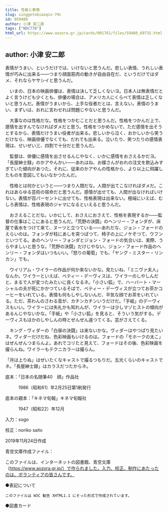 ```yaml
---
title: 性格と表情
slug: xinggetobiaoqin-79c
id: 059480
author: 小津 安二郎
tags: ["NDC778"]
html_url: https://www.aozora.gr.jp/cards/001761/files/59480_69735.html
---
```


## author: 小津 安二郎

表情がうまい、というだけでは、いけないと思うんだ。悲しい表情、うれしい表情が巧みに出来る――つまり顔面筋肉の動きが自由自在だ、というだけではダメ、それならヤサシイと思うんだ。

　いまの、日本の映画俳優は、表情は決して乏しくないヨ。日本人は無表情だとよく言うけども少くとも、俳優の場合は、アメリカ人にくらべて表情は乏しくないと思うんだ。表情がうまいから、上手な役者だとは、言えない。表情のうまい、まずいは、おれに言わせれば問題じやないと思うんだ。

　大事なのは性格だな。性格をつかむことだと思うんだ。性格をつかんだ上で、感情を出すんでなければダメだと思う。性格をつかめないで、ただ感情を出そうとするから、表情だけうまい役者が出来る。悲しいから泣く、おかしいから笑うだけなら、映画俳優でなくても、だれでも出来る。泣いたり、笑つたりの感情表現は、せいぜい三、四割で十分だと思うんだ。

　監督は、俳優に感情を出させるんじやなく、いかに感情をおさえるかだヨ。「長屋紳士録」のかアやんかい――あれはね、お蝶さんがおれの注文を飲込みすぎていた傾向があつた。それに、従来のかアやんの性格から、より以上に飛躍したものを意図してもいなかつたんだ。

　性格とは何かというと――つまり人間だな。人間が出てこなければダメだ。これはあらゆる芸術の宿命だと思うんだ。感情が出せても、人間が出なければいけない。表情が百パーセントに出せても、性格表現は出来ない。極端にいえば、むしろ表情は、性格表現のジャマになるといえると思うんだ。

　おさえることだな。いかにして、おさえにおさえて、性格を表現するか――監督の仕事はここにあると思うんだ。「荒野の決闘」のヘンリー・フォンダが、床屋で香水をつけて来て、ヌーツと立つている――あれだな、ジョン・フォードのえらいのは。フォンダが柱にあしを突つぱつて、椅子の上にノケぞつて、ウフンといつてる。あのヘンリー・フォンダとジョン・フォードの気合いは、実際、うらやましいと思うな。「荒野の決闘」だけじやない、ジョン・フォード作品のヘンリー・フォンダはいつもいい。「怒りの葡萄」でも、「ヤング・ミスター・リンカン」でも。

　ウイリアム・ワイラーの作品が何か来ないかな。見たいね、「ミニヴァ夫人」なんか。ワイラーといえば、ベティー・デーヴィスは、ワイラーのしやしんだと、まるで人が変つたみたいに良くなるネ。「小さい狐」で、ハーバート・マーシャルの夫が死にかかつているそばで、ベティー・デーヴィスが立つてお茶かコーヒーをいれている。表情も何もしやしないんだ、平気な顔でお茶をいれている。ただ、茶わんのさわる音が、カチンカチンいうだけだ。「手紙」のデーヴィスもいい。ワイラーには失礼かも知れんが、ワイラーは少しマゾヒストの傾向があるんじやないかな。「手紙」や「小さい狐」を見ると、そういう気がする。デーヴィスもほかのしやしんの時とぜんぜん違つてくる。芸がさえてくる。

　キング・ヴィダーの「白昼の決闘」は来ないかな。ヴィダーはやつぱり見たいネ。ヴィダーだけだね、色彩映画もいけるのは。フォードの「モホークの太こ」はぜんぜんつまらんよ。あれでコリたと見えて、フォードはその後、色彩映画を撮らんね。ワイラーもテクニカラーは撮らん。

「月は上りぬ」はぜいたくなキャストで撮るつもりだ。五光くらいのキャストでネ。「長屋紳士録」はカラスだつたからネ。













底本：「日本の名随筆40　顔」作品社

　　　1986（昭和61）年2月25日第1刷発行

底本の親本：「キネマ旬報」キネマ旬報社

　　　1947（昭和22）年12月

入力：sogo

校正：noriko saito

2019年11月24日作成

青空文庫作成ファイル：

このファイルは、インターネットの図書館、青空文庫（https://www.aozora.gr.jp/）で作られました。入力、校正、制作にあたったのは、ボランティアの皆さんです。











●表記について


	このファイルは W3C 勧告 XHTML1.1 にそった形式で作成されています。







●図書カード